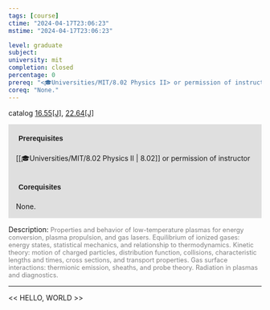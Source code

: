 ```yaml
---
tags: [course]
ctime: "2024-04-17T23:06:23"
mstime: "2024-04-17T23:06:23"

level: graduate
subject: 
university: mit
completion: closed
percentage: 0
prereq: "<🎓Universities/MIT/8.02 Physics II> or permission of instructor"
coreq: "None."
---
```


catalog [16.55[J]](http://student.mit.edu/catalog/m16a.html#16.55), [22.64[J]](http://student.mit.edu/catalog/m22c.html#22.64)

<span style="display: block; padding: 15px; background-color: rgb(100, 100, 100, 0.2);"><font id="m_prereq1448_0" style="display: block; font-family: Arial, sans-serif; font-weight: bold; padding: 5px">Prerequisites</font><br><span id="prereq1448_0">[[🎓Universities/MIT/8.02 Physics II | 8.02]] or permission of instructor</span></span>
<span style="display: block; padding: 15px; background-color: rgb(100, 100, 100, 0.2);"><font id="m_coreq1448_0" style="display: block; font-family: Arial, sans-serif; font-weight: bold; padding: 5px">Corequisites</font><br><span id="coreq1448_0">None.</span></span>

<font style="">Description:</font>
<font style="color: grey; font-size: 0.8rem;">Properties and behavior of low-temperature plasmas for energy conversion, plasma propulsion, and gas lasers. Equilibrium of ionized gases: energy states, statistical mechanics, and relationship to thermodynamics. Kinetic theory: motion of charged particles, distribution function, collisions, characteristic lengths and times, cross sections, and transport properties. Gas surface interactions: thermionic emission, sheaths, and probe theory. Radiation in plasmas and diagnostics.</font>



---

<< HELLO, WORLD >>
